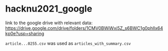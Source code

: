# hacknu2021_google

link to the google drive with relevant data: https://drive.google.com/drive/folders/1CMV0BWiWxi5Z_s6BWC1g0phllx64kp0e?usp=sharing

`article...0255.csv` was used as `articles_with_summary.csv`
